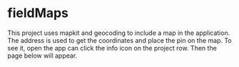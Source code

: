 # fieldMaps
This project uses mapkit and geocoding to include a map in the application. The address is used to get the coordinates and place the pin on the map. To see it, open the app can click the info icon on the project row. Then the page below will appear.
